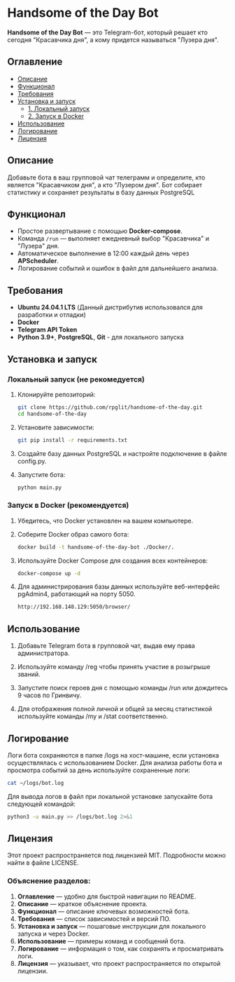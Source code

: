 # Handsome of the Day Bot

**Handsome of the Day Bot** — это Telegram-бот, который решает кто сегодня "Красавчика дня", а кому придется называться "Лузера дня".

## Оглавление

- [Описание](#описание)
- [Функционал](#функционал)
- [Требования](#требования)
- [Установка и запуск](#установка-и-запуск)
  - [1. Локальный запуск](#Локальный-запуск-(не-рекомедуется))
  - [2. Запуск в Docker](#Запуск-в-Docker-(рекомендуется))
- [Использование](#использование)
- [Логирование](#логирование)
- [Лицензия](#лицензия)

## Описание

Добавьте бота в ваш групповой чат телеграмм и определите, кто является "Красавчиком дня", а кто "Лузером дня". Бот собирает статистику и сохраняет результаты в базу данных PostgreSQL

## Функционал
- Простое развертывание с помощью **Docker-compose**.
- Команда `/run` — выполняет ежедневный выбор "Красавчика" и "Лузера" дня.
- Автоматическое выполнение в 12:00 каждый день через **APScheduler**.
- Логирование событий и ошибок в файл для дальнейшего анализа.

## Требования

- **Ubuntu 24.04.1 LTS** (Данный дистрибутив использовался для разработки и отладки)
- **Docker** 
- **Telegram API Token**
-  **Python 3.9+**,  **PostgreSQL**, **Git** - для локального запуска

## Установка и запуск

### Локальный запуск (не рекомедуется)
 
1. Клонируйте репозиторий:
   ```bash
   git clone https://github.com/rpglit/handsome-of-the-day.git
   cd handsome-of-the-day

2. Установите зависимости:
   ```bash
   git pip install -r requirements.txt

3. Создайте базу данных PostgreSQL и настройте подключение в файле config.py.

4. Запустите бота:
   ```bash
   python main.py
   
### Запуск в Docker (рекомендуется)

1. Убедитесь, что Docker установлен на вашем компьютере.

2. Соберите Docker образ самого бота:
   ```bash
   docker build -t handsome-of-the-day-bot ./Docker/.

3. Используйте Docker Compose для создания всех контейнеров:
   ```bash
   docker-compose up -d

4. Для администрирования базы данных используйте веб-интерфейс pgAdmin4, работающий на порту 5050.
   ```bash
   http://192.168.148.129:5050/browser/

## Использование

1. Добавьте Telegram бота в групповой чат, выдав ему права администратора.

2. Используйте команду /reg чтобы принять участие в розыгрыше званий.

3. Запустите поиск героев дня с помощью команды /run или дождитесь 9 часов по Гринвичу.

4. Для отображения полной личной и общей за месяц статистикой используйте команды /my и /stat соответственно.

## Логирование

Логи бота сохраняются в папке /logs на хост-машине, если установка осуществлялась с использованием Docker. Для анализа работы бота и просмотра событий за день используйте сохраненные логи:
   ```bash
   cat ~/logs/bot.log
   ```
Для вывода логов в файл при локальной установке запускайте бота следующей командой:
   ```bash
   python3 -u main.py >> /logs/bot.log 2>&1
   ```

## Лицензия

Этот проект распространяется под лицензией MIT. Подробности можно найти в файле LICENSE.


### Объяснение разделов:
1. **Оглавление** — удобно для быстрой навигации по README.
2. **Описание** — краткое объяснение проекта.
3. **Функционал** — описание ключевых возможностей бота.
4. **Требования** — список зависимостей и версий ПО.
5. **Установка и запуск** — пошаговые инструкции для локального запуска и через Docker.
6. **Использование** — примеры команд и сообщений бота.
7. **Логирование** — информация о том, как сохранять и просматривать логи.
8. **Лицензия** — указывает, что проект распространяется по открытой лицензии.

